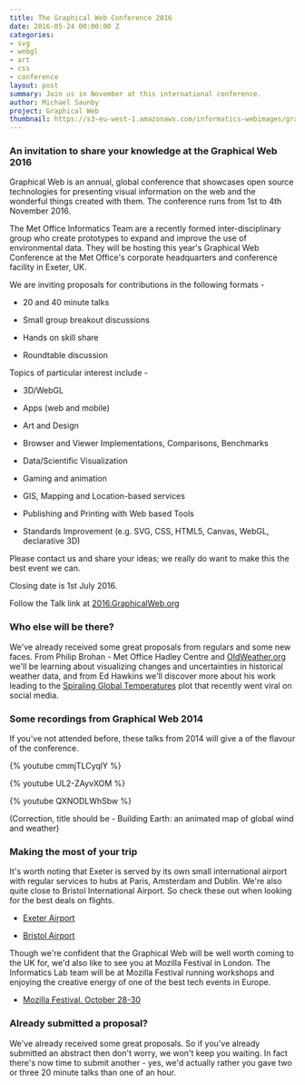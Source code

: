 ```yaml
---
title: The Graphical Web Conference 2016
date: 2016-05-24 00:00:00 Z
categories:
- svg
- webgl
- art
- css
- conference
layout: post
summary: Join us in November at this international conference.
author: Michael Saunby
project: Graphical Web
thumbnail: https://s3-eu-west-1.amazonaws.com/informatics-webimages/graphical-web-thumb.jpg
---
```


### An invitation to share your knowledge at the Graphical Web 2016

Graphical Web is an annual, global conference that showcases open source technologies for presenting visual information on the web and the wonderful things created with them. The conference runs from 1st to 4th November 2016.

The Met Office Informatics Team are a recently formed inter-disciplinary group who create prototypes to expand and improve the use of environmental data. They will be hosting this year's Graphical Web Conference at the Met Office's corporate headquarters and conference facility in Exeter, UK.  

We are inviting proposals for contributions in the following formats -

* 20 and 40 minute talks

* Small group breakout discussions

* Hands on skill share

* Roundtable discussion

Topics of particular interest include -

* 3D/WebGL

* Apps (web and mobile)

* Art and Design

* Browser and Viewer Implementations, Comparisons, Benchmarks

* Data/Scientific Visualization

* Gaming and animation

* GIS, Mapping and Location-based services

* Publishing and Printing with Web based Tools

* Standards Improvement (e.g. SVG, CSS, HTML5, Canvas, WebGL, declarative 3D)

Please contact us and share your ideas; we really do want to make this the best event we can.

Closing date is 1st July 2016.

Follow the Talk link at [2016.GraphicalWeb.org](http://2016.graphicalweb.org/)

### Who else will be there?

We've already received some great proposals from regulars and some new faces. From Philip Brohan - Met Office Hadley Centre and [OldWeather.org](http://www.oldweather.org) we'll be learning about visualizing changes and uncertainties in historical weather data, and from Ed Hawkins we'll discover more about his work leading to the [Spiraling Global Temperatures](http://www.climate-lab-book.ac.uk/2016/spiralling-global-temperatures/) plot that recently went viral on social media.

### Some recordings from Graphical Web 2014

If you've not attended before, these talks from 2014 will give a of the flavour of the conference.

{% youtube cmmjTLCyqlY %}

{% youtube UL2-ZAyvXOM %}

{% youtube QXNODLWhSbw %}

(Correction, title should be - Building Earth: an animated map of global wind and weather)

### Making the most of your trip

It's worth noting that Exeter is served by its own small international airport with regular services to hubs at Paris, Amsterdam and Dublin.  We're also quite close to Bristol International Airport. So check these out when looking for the best deals on flights.

* [Exeter Airport](http://www.exeter-airport.co.uk/scheduled-flights#country44)

* [Bristol Airport](http://www.bristolairport.co.uk/where-can-i-fly)

Though we're confident that the Graphical Web will be well worth coming to the UK for, we'd also like to see you at Mozilla Festival in London.  The Informatics Lab team will be at Mozilla Festival running workshops and enjoying the creative energy of one of the best tech events in Europe.

* [Mozilla Festival. October 28-30](https://mozillafestival.org/)

### Already submitted a proposal?

We've already received some great proposals. So if you've already submitted an abstract then don't worry, we won't keep you waiting. In fact there's now time to submit another - yes, we'd actually rather you gave two or three 20 minute talks than one of an hour.
